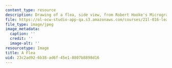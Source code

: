 ```yaml
---
content_type: resource
description: Drawing of a flea, side view, from Robert Hooke's Micrographia.
file: https://ol-ocw-studio-app-qa.s3.amazonaws.com/courses/21l-016-learning-from-the-past-drama-science-performance-spring-2009/23c2ad926b38ad6f45e18807b8898d16_flea.jpg
file_type: image/jpeg
image_metadata:
  caption: ''
  credit: ''
  image-alt: ''
resourcetype: Image
title: A Flea
uid: 23c2ad92-6b38-ad6f-45e1-8807b8898d16
---
```

